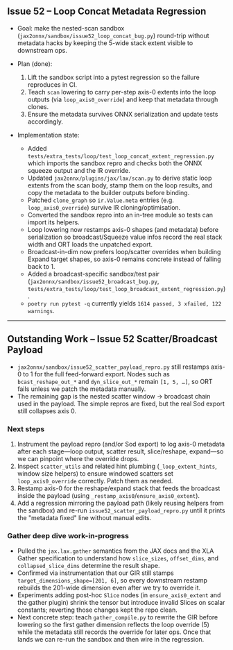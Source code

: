 ## Issue 52 – Loop Concat Metadata Regression

- Goal: make the nested-scan sandbox (`jax2onnx/sandbox/issue52_loop_concat_bug.py`) round-trip without metadata hacks by keeping the 5-wide stack extent visible to downstream ops.

- Plan (done):
  1. Lift the sandbox script into a pytest regression so the failure reproduces in CI.
  2. Teach `scan` lowering to carry per-step axis-0 extents into the loop outputs (via `loop_axis0_override`) and keep that metadata through clones.
  3. Ensure the metadata survives ONNX serialization and update tests accordingly.

- Implementation state:
  * Added `tests/extra_tests/loop/test_loop_concat_extent_regression.py` which imports the sandbox repro and checks both the ONNX squeeze output and the IR override.
  * Updated `jax2onnx/plugins/jax/lax/scan.py` to derive static loop extents from the scan body, stamp them on the loop results, and copy the metadata to the builder outputs before binding.
  * Patched `clone_graph` so `ir.Value.meta` entries (e.g. `loop_axis0_override`) survive IR cloning/optimisation.
  * Converted the sandbox repro into an in-tree module so tests can import its helpers.
  * Loop lowering now restamps axis-0 shapes (and metadata) before serialization so broadcast/Squeeze value infos record the real stack width and ORT loads the unpatched export.
  * Broadcast-in-dim now prefers loop/scatter overrides when building Expand target shapes, so axis-0 remains concrete instead of falling back to 1.
  * Added a broadcast-specific sandbox/test pair (`jax2onnx/sandbox/issue52_broadcast_bug.py`, `tests/extra_tests/loop/test_loop_broadcast_extent_regression.py`).
  * `poetry run pytest -q` currently yields `1614 passed, 3 xfailed, 122 warnings`.

---

## Outstanding Work – Issue 52 Scatter/Broadcast Payload

- `jax2onnx/sandbox/issue52_scatter_payload_repro.py` still restamps axis-0 to 1 for the full feed-forward export. Nodes such as `bcast_reshape_out_*` and `dyn_slice_out_*` remain `[1, 5, …]`, so ORT fails unless we patch the metadata manually.
- The remaining gap is the nested scatter window → broadcast chain used in the payload. The simple repros are fixed, but the real Sod export still collapses axis 0.

### Next steps

1. Instrument the payload repro (and/or Sod export) to log axis-0 metadata after each stage—loop output, scatter result, slice/reshape, expand—so we can pinpoint where the override drops.
2. Inspect `scatter_utils` and related hint plumbing (`_loop_extent_hints`, window size helpers) to ensure windowed scatters set `loop_axis0_override` correctly. Patch them as needed.
3. Restamp axis-0 for the reshape/expand stack that feeds the broadcast inside the payload (using `_restamp_axis0`/`ensure_axis0_extent`).
4. Add a regression mirroring the payload path (likely reusing helpers from the sandbox) and re-run `issue52_scatter_payload_repro.py` until it prints the "metadata fixed" line without manual edits.

### Gather deep dive work-in-progress

- Pulled the `jax.lax.gather` semantics from the JAX docs and the XLA Gather specification to understand how `slice_sizes`, `offset_dims`, and `collapsed_slice_dims` determine the result shape.
- Confirmed via instrumentation that our GIR still stamps `target_dimensions_shape=[201, 6]`, so every downstream restamp rebuilds the 201-wide dimension even after we try to override it.
- Experiments adding post-hoc `Slice` nodes (in `ensure_axis0_extent` and the gather plugin) shrink the tensor but introduce invalid Slices on scalar constants; reverting those changes kept the repo clean.
- Next concrete step: teach `gather_compile.py` to rewrite the GIR before lowering so the first gather dimension reflects the loop override (5) while the metadata still records the override for later ops. Once that lands we can re-run the sandbox and then wire in the regression.
